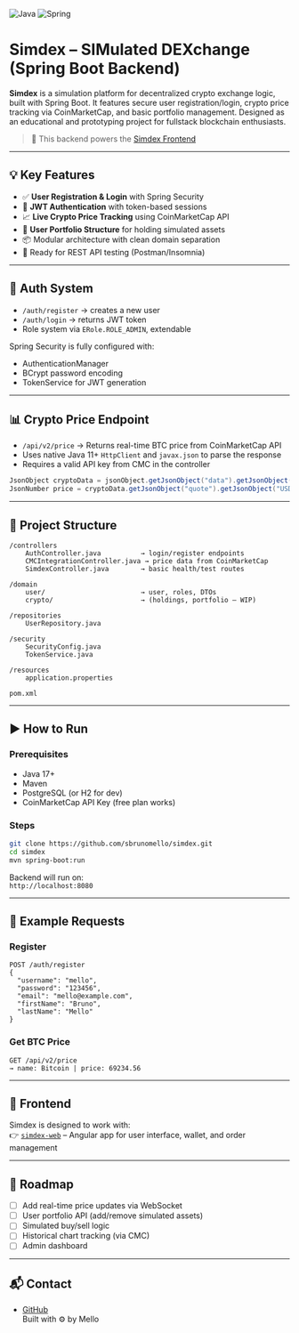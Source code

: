 ![Java](https://img.shields.io/badge/java-%23ED8B00.svg?style=for-the-badge&logo=openjdk&logoColor=white)
![Spring](https://img.shields.io/badge/spring-%236DB33F.svg?style=for-the-badge&logo=spring&logoColor=white)<br>
# Simdex – SIMulated DEXchange (Spring Boot Backend)

**Simdex** is a simulation platform for decentralized crypto exchange logic, built with Spring Boot. It features secure user registration/login, crypto price tracking via CoinMarketCap, and basic portfolio management. Designed as an educational and prototyping project for fullstack blockchain enthusiasts.

> 🧪 This backend powers the [Simdex Frontend](https://github.com/sbrunomello/simdex-web)

---

## 💡 Key Features

- ✅ **User Registration & Login** with Spring Security
- 🔑 **JWT Authentication** with token-based sessions
- 📈 **Live Crypto Price Tracking** using CoinMarketCap API
- 💼 **User Portfolio Structure** for holding simulated assets
- 📦 Modular architecture with clean domain separation
- 🧪 Ready for REST API testing (Postman/Insomnia)

---

## 🔐 Auth System

- `/auth/register` → creates a new user  
- `/auth/login` → returns JWT token  
- Role system via `ERole.ROLE_ADMIN`, extendable

Spring Security is fully configured with:

- AuthenticationManager
- BCrypt password encoding
- TokenService for JWT generation

---

## 📊 Crypto Price Endpoint

- `/api/v2/price` → Returns real-time BTC price from CoinMarketCap API
- Uses native Java 11+ `HttpClient` and `javax.json` to parse the response
- Requires a valid API key from CMC in the controller

```java
JsonObject cryptoData = jsonObject.getJsonObject("data").getJsonObject("BTC");
JsonNumber price = cryptoData.getJsonObject("quote").getJsonObject("USD").getJsonNumber("price");
```

---

## 📂 Project Structure

```
/controllers
    AuthController.java          → login/register endpoints
    CMCIntegrationController.java → price data from CoinMarketCap
    SimdexController.java        → basic health/test routes

/domain
    user/                        → user, roles, DTOs
    crypto/                      → (holdings, portfolio – WIP)

/repositories
    UserRepository.java

/security
    SecurityConfig.java
    TokenService.java

/resources
    application.properties

pom.xml
```

---

## ▶️ How to Run

### Prerequisites

- Java 17+
- Maven
- PostgreSQL (or H2 for dev)
- CoinMarketCap API Key (free plan works)

### Steps

```bash
git clone https://github.com/sbrunomello/simdex.git
cd simdex
mvn spring-boot:run
```

Backend will run on:  
`http://localhost:8080`

---

## 🧪 Example Requests

### Register

```http
POST /auth/register
{
  "username": "mello",
  "password": "123456",
  "email": "mello@example.com",
  "firstName": "Bruno",
  "lastName": "Mello"
}
```

### Get BTC Price

```http
GET /api/v2/price
→ name: Bitcoin | price: 69234.56
```

---

## 🧩 Frontend

Simdex is designed to work with:  
👉 [`simdex-web`](https://github.com/sbrunomello/simdex-web) – Angular app for user interface, wallet, and order management

---

## 🚀 Roadmap

- [ ] Add real-time price updates via WebSocket
- [ ] User portfolio API (add/remove simulated assets)
- [ ] Simulated buy/sell logic
- [ ] Historical chart tracking (via CMC)
- [ ] Admin dashboard

---

## 📬 Contact

- [GitHub](https://github.com/sbrunomello)  
Built with ⚙️ by Mello

